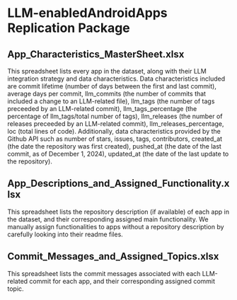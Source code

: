 # LLM-enabledAndroidApps Replication Package

## App_Characteristics_MasterSheet.xlsx

This spreadsheet lists every app in the dataset, along with their LLM integration strategy and data characteristics. Data characteristics included are commit lifetime (number of days between the first and last commit), average days per commit, llm_commits (the number of commits that included a change to an LLM-related file), llm_tags (the number of tags preceeded by an LLM-related commit), llm_tags_percentage (the percentage of llm_tags/total number of tags), llm_releases (the number of releases preceeded by an LLM-related commit), llm_releases_percentage, loc (total lines of code). Additionally, data characteristics provided by the Github API such as number of stars, issues, tags, contributors, created_at (the date the repository was first created), pushed_at (the date of the last commit, as of December 1, 2024), updated_at (the date of the last update to the repository).

## App_Descriptions_and_Assigned_Functionality.xlsx

This spreadsheet lists the repository description (if available) of each app in the dataset, and their corresponding assigned main functionality. We manually assign functionalities to apps without a repository description by carefully looking into their readme files. 

## Commit_Messages_and_Assigned_Topics.xlsx

This spreadsheet lists the commit messages associated with each LLM-related commit for each app, and their corresponding assigned commit topic.
